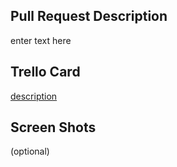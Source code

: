 ## Pull Request Description
enter text here

## Trello Card
[description](http://www.google.com)

## Screen Shots
(optional)
